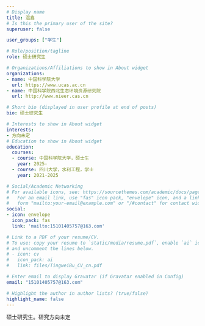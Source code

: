 ```yaml
---
# Display name
title: 温鑫
# Is this the primary user of the site?
superuser: false

user_groups: ["学生"]

# Role/position/tagline
role: 硕士研究生

# Organizations/Affiliations to show in About widget
organizations:
- name: 中国科学院大学
  url: https://www.ucas.ac.cn
- name: 中国科学院西北生态环境资源研究院
  url: http://www.nieer.cas.cn

# Short bio (displayed in user profile at end of posts)
bio: 硕士研究生

# Interests to show in About widget
interests:
- 方向未定
# Education to show in About widget
education:
  courses:
  - course: 中国科学院大学，硕士生
    year: 2025-
  - course: 四川大学，水利工程，学士
    year: 2021-2025

# Social/Academic Networking
# For available icons, see: https://sourcethemes.com/academic/docs/page-builder/#icons
#   For an email link, use "fas" icon pack, "envelope" icon, and a link in the
#   form "mailto:your-email@example.com" or "/#contact" for contact widget.
social:
- icon: envelope
  icon_pack: fas
  link: 'mailto:15101405757@163.com'

# Link to a PDF of your resume/CV.
# To use: copy your resume to `static/media/resume.pdf`, enable `ai` icons in `params.toml`,
# and uncomment the lines below.
# - icon: cv
#   icon_pack: ai
#   link: files/TingweiBu_CV_cn.pdf

# Enter email to display Gravatar (if Gravatar enabled in Config)
email: "15101405757@163.com"

# Highlight the author in author lists? (true/false)
highlight_name: false
---
```

硕士研究生。研究方向未定
